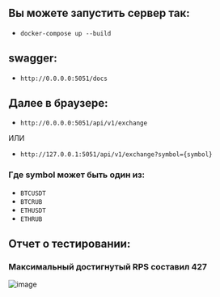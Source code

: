 ## Вы можете запустить сервер так:

- `docker-compose up --build`

## swagger:
- `http://0.0.0.0:5051/docs`

## Далее в браузере:

- `http://0.0.0.0:5051/api/v1/exchange`

ИЛИ

- `http://127.0.0.1:5051/api/v1/exchange?symbol={symbol}`

### Где symbol может быть один из:

- `BTCUSDT`
- `BTCRUB`
- `ETHUSDT`
- `ETHRUB`

## Отчет о тестировании:

### Максимальный достигнутый RPS составил 427
![image](https://github.com/TmP440/test_b_w_g/assets/63639938/124b8e4e-741d-4393-abcc-82bcd00019fb)
